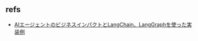 ## refs

- [AIエージェントのビジネスインパクトとLangChain、LangGraphを使った実装例](https://zenn.dev/dev_commune/articles/b93a7296fbb354)
